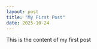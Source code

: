 ```yaml
---
layout: post
title: "My First Post"
date: 2025-10-24
---
```


This is the content of my first post 
